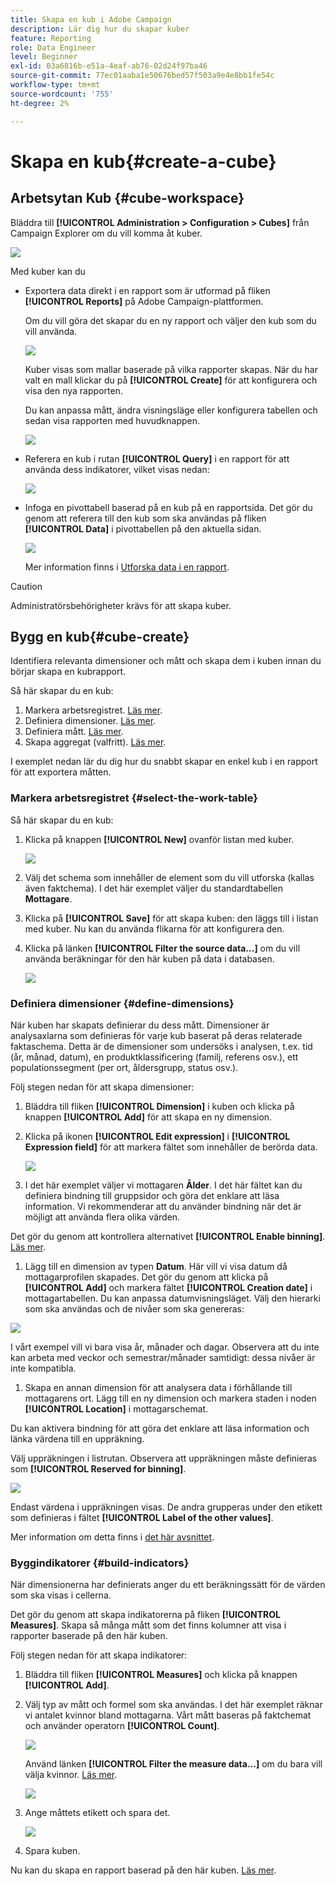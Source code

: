 ```yaml
---
title: Skapa en kub i Adobe Campaign
description: Lär dig hur du skapar kuber
feature: Reporting
role: Data Engineer
level: Beginner
exl-id: 03a6816b-e51a-4eaf-ab76-02d24f97ba46
source-git-commit: 77ec01aaba1e50676bed57f503a9e4e8bb1fe54c
workflow-type: tm+mt
source-wordcount: '755'
ht-degree: 2%

---
```


# Skapa en kub{#create-a-cube}

## Arbetsytan Kub {#cube-workspace}

Bläddra till **[!UICONTROL Administration > Configuration > Cubes]** från Campaign Explorer om du vill komma åt kuber.

![](assets/cube-node.png)

Med kuber kan du

* Exportera data direkt i en rapport som är utformad på fliken **[!UICONTROL Reports]** på Adobe Campaign-plattformen.

  Om du vill göra det skapar du en ny rapport och väljer den kub som du vill använda.

  ![](assets/create-new-cube.png)

  Kuber visas som mallar baserade på vilka rapporter skapas. När du har valt en mall klickar du på **[!UICONTROL Create]** för att konfigurera och visa den nya rapporten.

  Du kan anpassa mått, ändra visningsläge eller konfigurera tabellen och sedan visa rapporten med huvudknappen.

  ![](assets/display-cube-table.png)

* Referera en kub i rutan **[!UICONTROL Query]** i en rapport för att använda dess indikatorer, vilket visas nedan:

  ![](assets/cube-report-query.png)

* Infoga en pivottabell baserad på en kub på en rapportsida. Det gör du genom att referera till den kub som ska användas på fliken **[!UICONTROL Data]** i pivottabellen på den aktuella sidan.

  ![](assets/cube-in-a-report.png)

  Mer information finns i [Utforska data i en rapport](cube-tables.md#explore-the-data-in-a-report).


>[!CAUTION]
>
>Administratörsbehörigheter krävs för att skapa kuber.
>

## Bygg en kub{#cube-create}

Identifiera relevanta dimensioner och mått och skapa dem i kuben innan du börjar skapa en kubrapport.

Så här skapar du en kub:

1. Markera arbetsregistret. [Läs mer](#select-the-work-table).
1. Definiera dimensioner. [Läs mer](#define-dimensions).
1. Definiera mått. [Läs mer](#build-indicators).
1. Skapa aggregat (valfritt). [Läs mer](customize-cubes.md#calculate-and-use-aggregates).

I exemplet nedan lär du dig hur du snabbt skapar en enkel kub i en rapport för att exportera måtten.

### Markera arbetsregistret {#select-the-work-table}

Så här skapar du en kub:

1. Klicka på knappen **[!UICONTROL New]** ovanför listan med kuber.

   ![](assets/create-a-cube.png)

1. Välj det schema som innehåller de element som du vill utforska (kallas även faktchema). I det här exemplet väljer du standardtabellen **Mottagare**.
1. Klicka på **[!UICONTROL Save]** för att skapa kuben: den läggs till i listan med kuber. Nu kan du använda flikarna för att konfigurera den.

1. Klicka på länken **[!UICONTROL Filter the source data...]** om du vill använda beräkningar för den här kuben på data i databasen.

   ![](assets/cube-filter-source.png)

### Definiera dimensioner {#define-dimensions}

När kuben har skapats definierar du dess mått. Dimensioner är analysaxlarna som definieras för varje kub baserat på deras relaterade faktaschema. Detta är de dimensioner som undersöks i analysen, t.ex. tid (år, månad, datum), en produktklassificering (familj, referens osv.), ett populationssegment (per ort, åldersgrupp, status osv.).

Följ stegen nedan för att skapa dimensioner:

1. Bläddra till fliken **[!UICONTROL Dimension]** i kuben och klicka på knappen **[!UICONTROL Add]** för att skapa en ny dimension.
1. Klicka på ikonen **[!UICONTROL Edit expression]** i **[!UICONTROL Expression field]** för att markera fältet som innehåller de berörda data.

   ![](assets/cube-add-dimension.png)

1. I det här exemplet väljer vi mottagaren **Ålder**. I det här fältet kan du definiera bindning till gruppsidor och göra det enklare att läsa information. Vi rekommenderar att du använder bindning när det är möjligt att använda flera olika värden.

Det gör du genom att kontrollera alternativet **[!UICONTROL Enable binning]**. [Läs mer](customize-cubes.md#data-binning).

1. Lägg till en dimension av typen **Datum**. Här vill vi visa datum då mottagarprofilen skapades. Det gör du genom att klicka på **[!UICONTROL Add]** och markera fältet **[!UICONTROL Creation date]** i mottagartabellen.
Du kan anpassa datumvisningsläget. Välj den hierarki som ska användas och de nivåer som ska genereras:

![](assets/cube-date-dimension.png)

I vårt exempel vill vi bara visa år, månader och dagar. Observera att du inte kan arbeta med veckor och semestrar/månader samtidigt: dessa nivåer är inte kompatibla.

1. Skapa en annan dimension för att analysera data i förhållande till mottagarens ort. Lägg till en ny dimension och markera staden i noden **[!UICONTROL Location]** i mottagarschemat.

Du kan aktivera bindning för att göra det enklare att läsa information och länka värdena till en uppräkning.

Välj uppräkningen i listrutan. Observera att uppräkningen måste definieras som **[!UICONTROL Reserved for binning]**.

![](assets/cube-dimension-with-enum.png)

Endast värdena i uppräkningen visas. De andra grupperas under den etikett som definieras i fältet **[!UICONTROL Label of the other values]**.

Mer information om detta finns i [det här avsnittet](customize-cubes.md#dynamically-manage-bins).

### Byggindikatorer {#build-indicators}

När dimensionerna har definierats anger du ett beräkningssätt för de värden som ska visas i cellerna.

Det gör du genom att skapa indikatorerna på fliken **[!UICONTROL Measures]**. Skapa så många mått som det finns kolumner att visa i rapporter baserade på den här kuben.

Följ stegen nedan för att skapa indikatorer:

1. Bläddra till fliken **[!UICONTROL Measures]** och klicka på knappen **[!UICONTROL Add]**.
1. Välj typ av mått och formel som ska användas. I det här exemplet räknar vi antalet kvinnor bland mottagarna. Vårt mått baseras på faktchemat och använder operatorn **[!UICONTROL Count]**.

   ![](assets/cube-new-measure.png)

   Använd länken **[!UICONTROL Filter the measure data...]** om du bara vill välja kvinnor. [Läs mer](customize-cubes.md#define-measures).

   ![](assets/cube-filter-measure-data.png)

1. Ange måttets etikett och spara det.

   ![](assets/cube-save-measure.png)

1. Spara kuben.


Nu kan du skapa en rapport baserad på den här kuben. [Läs mer](cube-tables.md).
